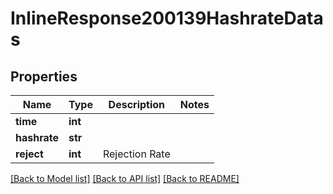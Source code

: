 # InlineResponse200139HashrateDatas

## Properties
Name | Type | Description | Notes
------------ | ------------- | ------------- | -------------
**time** | **int** |  | 
**hashrate** | **str** |  | 
**reject** | **int** | Rejection Rate | 

[[Back to Model list]](../README.md#documentation-for-models) [[Back to API list]](../README.md#documentation-for-api-endpoints) [[Back to README]](../README.md)

